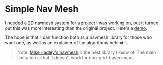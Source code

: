 # Simple Nav Mesh

I needed a 2D navmesh system for a project I was working on, but it turned out this was more interesting than the original project. Here's a [demo](felixmo42.github.io/nav/build).

The hope is that it can function both as a navmesh library for those who want one, as well as an explainer of the algorithms behind it.

> Note: [Mike Hadley's navmesh](https://github.com/mikewesthad/navmesh)  is the best library I know of. The main limitation is that it doesn't work for non-grid-based maps.
